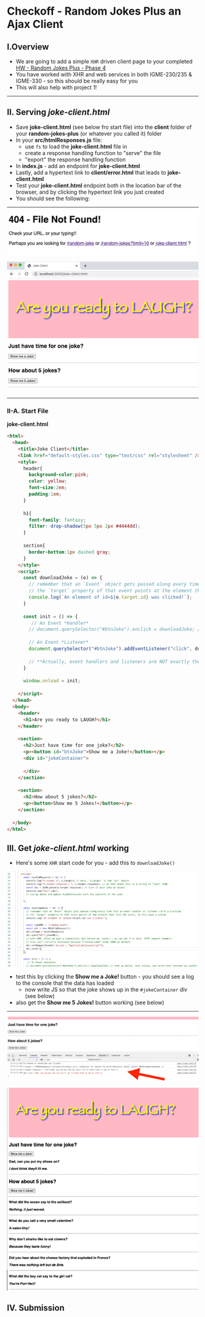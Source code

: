 # Checkoff - Random Jokes Plus an Ajax Client


## I.Overview

- We are going to add a simple `XHR` driven client page to your completed [HW - Random Jokes Plus - Phase 4](https://github.com/tonethar/IGME-430-Spring-2021/blob/main/hw-notes/HW-random-jokes-plus.md#phase4)
- You have worked with XHR and web services in both IGME-230/235 & IGME-330 - so this should be really easy for you
- This will also help with project 1!

<hr>

## II. Serving *joke-client.html*

- Save **joke-client.html** (see below fro start file) into the **client** folder of your **random-jokes-plus** (or whatever you called it) folder
- In your **src/htmlResponses.js** file:
  - use `fs` to load the **joke-client.html** file in 
  - create a response handling function to "serve" the file
  - "export" the response handling function
- In **index.js** - add an endpoint for **joke-client.html**
- Lastly, add a hypertext link to **client/error.html** that leads to **joke-client.html**
- Test your **joke-client.html** endpoint both in the location bar of the browser, and by clicking the hypertext link you just created
- You should see the following:

<hr>

![screenshot](_images/hw-9.png)

![screenshot](_images/hw-10.png)

<hr>

### II-A. Start File


**joke-client.html**

```html
<html>
  <head>
    <title>Joke Client</title>
    <link href="default-styles.css" type="text/css" rel="stylesheet" />
    <style>
      header{
        background-color:pink;
        color: yellow;
        font-size:2em;
        padding:1em;
      }
      
      h1{
        font-family: fantasy;
        filter: drop-shadow(5px 5px 2px #4444dd);
      }
      
      section{
        border-bottom:1px dashed gray;
      }
    </style>
    <script>
      const downloadJoke = (e) => {
        // remember that an `Event` object gets passed along every time that an event handler or listener calls a function
        // the `target` property of that event points at the element that sent the event, in this case a button
        console.log(`An element of id=${e.target.id} was clicked!`);
      }
      
      const init = () => {
         // An Event *Handler*
        // document.querySelector("#btnJoke").onclick = downloadJoke; // same as below, less typing, use which ever version you prefer
      
        // An Event *Listener*
        document.querySelector("#btnJoke").addEventListener("click", downloadJoke);
      
        // **Actually, event handlers and listeners are NOT exactly the same in all use cases - what ARE the differences?**
      }
      
      window.onload = init;
     
    </script>
  </head>
  <body>
    <header>
      <h1>Are you ready to LAUGH?</h1>
    </header>
    
    <section>
      <h2>Just have time for one joke?</h2>
      <p><button id="btnJoke">Show me a Joke!</button></p>
      <div id="jokeContainer">

      </div>
    </section>
    
    <section>
      <h2>How about 5 jokes?</h2>
      <p><button>Show me 5 Jokes!</button></p>
    </section>
    
  </body>
</html>
```

## III. Get *joke-client.html* working

- Here's some `XHR` start code for you - add this to `downloadJoke()`

![screenshot](_images/hw-11.png)

- test this by clicking the **Show me a Joke!** button - you should see a log to the console that the data has loaded
  - now write JS so that the joke shows up in the `#jokeContainer` div (see below)
- also get the **Show me 5 Jokes!** button working (see below)

<hr>

![screenshot](_images/hw-12.png)


![screenshot](_images/hw-13.png)

## IV. Submission

